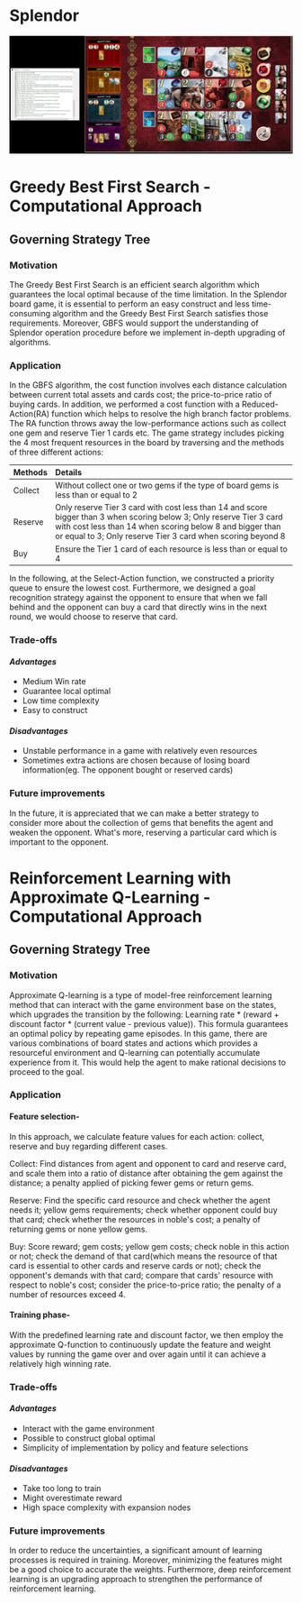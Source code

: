 # Splendor

<p align="center"> 
    <img src="img/splendor.jpg" alt="logo project 2" width="505">
 </p>

# Greedy Best First Search - Computational Approach

## Governing Strategy Tree  

### Motivation  
The Greedy Best First Search is an efficient search algorithm which guarantees the local optimal because of the time limitation. In the Splendor board game, it is essential to perform an easy construct and less time-consuming algorithm and the Greedy Best First Search satisfies those requirements. Moreover, GBFS would support the understanding of Splendor operation procedure before we implement in-depth upgrading of algorithms.

### Application  
In the GBFS algorithm, the cost function involves each distance calculation between current total assets and cards cost; the price-to-price ratio of buying cards. In addition, we performed a cost function with a Reduced-Action(RA) function which helps to resolve the high branch factor problems. The RA function throws away the low-performance actions such as collect one gem and reserve Tier 1 cards etc. The game strategy includes picking the 4 most frequent resources in the board by traversing and the methods of three different actions:

| Methods | Details |
|-----------------|:-------------|
| Collect |Without collect one or two gems if the type of board gems is less than or equal to 2 |
| Reserve | Only reserve Tier 3 card with cost less than 14 and score bigger than 3 when scoring below 3; Only reserve Tier 3 card with cost less than 14  when scoring below 8 and bigger than or equal to 3; Only reserve Tier 3 card when scoring beyond 8  |
| Buy | Ensure the Tier 1 card of each resource is less than or equal to 4 |

In the following, at the Select-Action function, we constructed a priority queue to ensure the lowest cost. Furthermore, we designed a goal recognition strategy against the opponent to ensure that when we fall behind and the opponent can buy a card that directly wins in the next round, we would choose to reserve that card. 

### Trade-offs  
#### *Advantages*  
* Medium Win rate
* Guarantee local optimal
* Low time complexity
* Easy to construct

#### *Disadvantages*
* Unstable performance in a game with relatively even resources 
* Sometimes extra actions are chosen because of losing board information(eg. The opponent bought or reserved cards)

### Future improvements  
In the future, it is appreciated that we can make a better strategy to consider more about the collection of gems that benefits the agent and weaken the opponent. What's more, reserving a particular card which is important to the opponent.


# Reinforcement Learning with Approximate Q-Learning - Computational Approach

## Governing Strategy Tree  

### Motivation  
Approximate Q-learning is a type of model-free reinforcement learning method that can interact with the game environment base on the states, which upgrades the transition by the following: Learning rate * (reward + discount factor * (current value - previous value)). This formula guarantees an optimal policy by repeating game episodes. In this game, there are various combinations of board states and actions which provides a resourceful environment and Q-learning can potentially accumulate experience from it. This would help the agent to make rational decisions to proceed to the goal.


### Application  
#### Feature selection-
In this approach, we calculate feature values for each action: collect, reserve and buy regarding different cases.

Collect: Find distances from agent and opponent to card and reserve card, and scale them into a ratio of distance after obtaining the gem against the distance; a penalty applied of picking fewer gems or return gems.

Reserve: Find the specific card resource and check whether the agent needs it; yellow gems requirements; check whether opponent could buy that card; check whether the resources in noble's cost; a penalty of returning gems or none yellow gems.

Buy: Score reward; gem costs; yellow gem costs; check noble in this action or not; check the demand of that card(which means the resource of that card is essential to other cards and reserve cards or not); check the opponent's demands with that card; compare that cards' resource with respect to noble's cost; consider the price-to-price ratio; the penalty of a number of resources exceed 4.

#### Training phase-
With the predefined learning rate and discount factor, we then employ the approximate Q-function to continuously update the feature and weight values by running the game over and over again until it can achieve a relatively high winning rate. 


### Trade-offs  
#### *Advantages*  
* Interact with the game environment
* Possible to construct global optimal
* Simplicity of implementation by policy and feature selections

#### *Disadvantages*
* Take too long to train
* Might overestimate reward
* High space complexity with expansion nodes

### Future improvements  
In order to reduce the uncertainties, a significant amount of learning processes is required in training. Moreover, minimizing the features might be a good choice to accurate the weights. Furthermore, deep reinforcement learning is an upgrading approach to strengthen the performance of reinforcement learning.
